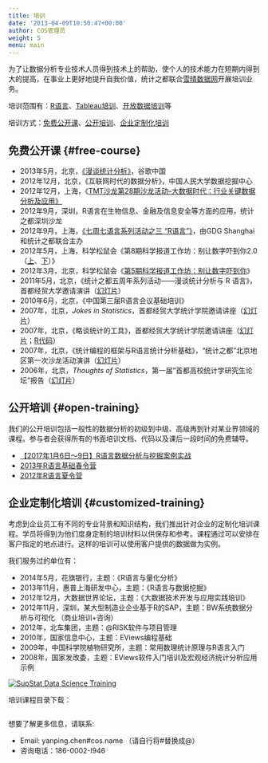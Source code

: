 ```yaml
---
title: 培训
date: '2013-04-09T10:50:47+00:00'
author: COS管理员
weight: 5
menu: main
---
```



为了让数据分析专业技术人员得到技术上的帮助，使个人的技术能力在短期内得到大的提高，在事业上更好地提升自我价值，统计之都联合<a title="雪晴数据网" href="http://www.xueqing.tv" target="_blank">雪晴数据网</a>开展培训业务。

培训范围有：[R语言](https://cos.name/training/r/ "R语言培训")、[Tableau培训](https://cos.name/training/tableau/ "tableau培训")、[开放数据培训](https://cos.name/training/open-data/ "R语言与开放数据")等

培训方式：[免费公开课](#free-course)、[公开培训](#open-training)、[企业定制化培训](#customized-training)

## 免费公开课 {#free-course}

  * 2013年5月，北京，[《漫谈统计分析》](http://yanping.me/talk-in-google/)，谷歌中国
  * 2012年12月，北京，《互联网时代的数据分析》，中国人民大学数据挖掘中心
  * 2012年12月，上海，《<a title="TMT青年沙龙演讲" href="http://www.loyhome.com/ebay%E4%B8%8E%E5%A4%A7%E6%95%B0%E6%8D%AE%EF%BC%88tmt%E9%9D%92%E5%B9%B4%E6%B2%99%E9%BE%99%E6%BC%94%E8%AE%B2%E5%B9%BB%E7%81%AF%E7%89%87%E5%85%B1%E4%BA%AB%EF%BC%89/" target="_blank">TMT沙龙第28期沙龙活动&#8211;大数据时代：行业关键数据分析及应用》</a>
  * 2012年9月，深圳，R语言在生物信息、金融及信息安全等方面的应用，统计之都深圳沙龙
  * 2012年9月，上海，<a href="http://topgeek.org/?p=546" target="_blank">《七周七语言系列活动之三 “R语言”》</a>，由GDG Shanghai和统计之都联合主办
  * 2012年5月，上海，科学松鼠会《第8期科学报道工作坊：别让数字吓到你2.0（<a title="第8期科学报道工作坊：别让数字吓到你2.0（上）" href="http://s-camp.songshuhui.net/2012/05/s-workshop008_part1/" target="_blank">上</a>、<a title="第8期科学报道工作坊：别让数字吓到你2.0（下）" href="http://s-camp.songshuhui.net/2012/05/s-workshop008_part2/" target="_blank">下</a>）》
  * 2012年3月，北京，科学松鼠会《<a title="第5期科学报道工作坊：别让数字吓到你" href="http://s-camp.songshuhui.net/2012/03/s-workshop005/" target="_blank">第5期科学报道工作坊：别让数字吓到你</a>》
  * 2011年5月，北京，《统计之都五周年系列活动——漫谈统计分析与 R 语言》，首都经贸大学邀请演讲（<a title="统计之都五周年系列活动——漫谈统计分析与R语言" href="https://cos.name/wp-content/uploads/2013/04/statistics-and-r-programming-at-cueb.pptx" target="_blank">幻灯片</a>）
  * 2010年6月，北京，《中国第三届R语言会议基础培训》
  * 2007年，北京，_Jokes in Statistics_，首都经贸大学统计学院邀请讲座（[幻灯片](https://github.com/downloads/yihui/yihui.github.com/Jokes-2007-Yihui-Xie.pdf)）
  * 2007年，北京，《略谈统计的工具》，首都经贸大学统计学院邀请讲座（[幻灯片](https://github.com/downloads/yihui/yihui.github.com/Stat-tools-2007-Yihui-Xie.pdf)；[R代码](https://gist.github.com/1756901)）
  * 2007年，北京，《统计编程的框架与R语言统计分析基础》，“统计之都”北京地区第一次沙龙活动演讲（[幻灯片](https://github.com/downloads/yihui/yihui.github.com/R-Programming-2007-Yihui-Xie.pdf)）
  * 2006年，北京，_Thoughts of Statistics_，第一届“首都高校统计学研究生论坛”报告（[幻灯片](https://github.com/downloads/yihui/yihui.github.com/Thoughts-2006-Yihui-Xie.pdf)）

## 公开培训 {#open-training}

我们的公开培训包括一般性的数据分析的初级到中级、高级再到针对某业界领域的课程。参与者会获得所有的书面培训文档、代码以及课后一段时间的免费辅导。

  * [【2017年1月6日～9日】R语言数据分析与挖掘案例实战](http://www.xueqing.tv/r-training/)
  * <a title="2013年R语言基础春令营" href="https://cos.name/cn/topic/109541" target="_blank">2013年R语言基础春令营</a>
  * <a title="第一届R语言夏令营" href="http://supstat.com.cn/blog/2012/07/16/summer-of-supstat" target="_blank">2012年R语言夏令营</a>

## 企业定制化培训 {#customized-training}

考虑到企业员工有不同的专业背景和知识结构，我们推出针对企业的定制化培训课程。学员将得到为他们度身定制的培训材料以供保存和参考。课程通过可以安排在客户指定的地点进行。这样的培训可以使用客户提供的数据做为实例。

我们服务过的单位有：

  * 2014年5月，花旗银行，主题：《R语言与量化分析》
  * 2013年11月，惠普上海研发中心，主题：《R语言与数据挖掘》
  * 2012年12月，大数据世界论坛，主题：《大数据技术开发与应用实践培训》
  * 2012年11月，深圳，某大型制造业企业基于R的SAP，主题：BW系统数据分析与可视化 （商业培训+咨询）
  * 2012年，北车集团，主题：@RISK软件与项目管理
  * 2010年，国家信息中心，主题：EViews编程基础
  * 2009年，中国科学院植物研究所，主题：常用数理统计原理与R语言入门
  * 2008年，国家发改委，主题：EViews软件入门培训及宏观经济统计分析应用示例

<a href="http://supstat.com.cn/training/" target="_blank"><img src="http://supstat.com/wp-content/uploads/2014/10/customers.gif" alt="SupStat Data Science Training" /></a>

培训课程目录下载：

<a href="https://cos.name/wp-content/uploads/2014/10/supstat-data-science-training-brochure.pdf" target="_blank" download="supstat-training-brochure.pdf"><img src="http://supstat.com/wp-content/uploads/2014/10/download_btn.png" alt="" /></a>

想要了解更多信息，请联系:

  * Email: yanping.chen#cos.name （请自行将#替换成@）
  * 咨询电话：186-0002-l946
